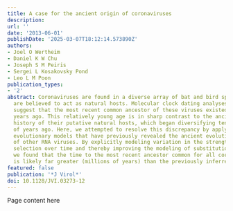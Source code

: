 ```yaml
---
title: A case for the ancient origin of coronaviruses
description:
url: ''
date: '2013-06-01'
publishDate: '2025-03-07T18:12:14.573890Z'
authors:
- Joel O Wertheim
- Daniel K W Chu
- Joseph S M Peiris
- Sergei L Kosakovsky Pond
- Leo L M Poon
publication_types:
- '2'
abstract: Coronaviruses are found in a diverse array of bat and bird species, which
  are believed to act as natural hosts. Molecular clock dating analyses of coronaviruses
  suggest that the most recent common ancestor of these viruses existed around 10,000
  years ago. This relatively young age is in sharp contrast to the ancient evolutionary
  history of their putative natural hosts, which began diversifying tens of millions
  of years ago. Here, we attempted to resolve this discrepancy by applying more realistic
  evolutionary models that have previously revealed the ancient evolutionary history
  of other RNA viruses. By explicitly modeling variation in the strength of natural
  selection over time and thereby improving the modeling of substitution saturation,
  we found that the time to the most recent ancestor common for all coronaviruses
  is likely far greater (millions of years) than the previously inferred range.
featured: false
publication: '*J Virol*'
doi: 10.1128/JVI.03273-12
---
```


Page content here